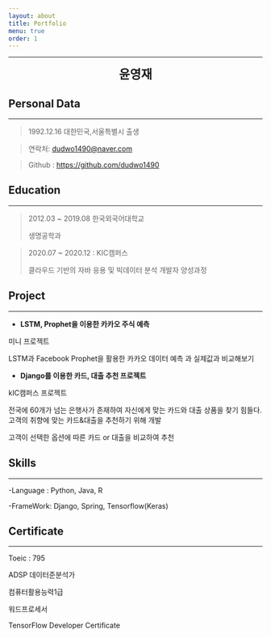 ```yaml
---
layout: about
title: Portfolio
menu: true
order: 1
---
```


* * *
<center>
<span style=
"font-size:170%;
font-weight:bold">
윤영재
</span>
</center>


## Personal Data
---
> 1992.12.16 대한민국,서울특별시 출생

> 연락처: dudwo1490@naver.com

> Github : <a href="https://github.com/dudwo1490">https://github.com/dudwo1490</a>


## Education
---
> 2012.03 ~ 2019.08 한국외국어대학교 
>
> 생명공학과

> 2020.07 ~ 2020.12 : KIC캠퍼스
>
> 클라우드 기반의 자바 응용 및 빅데이터 분석 개발자 양성과정



## Project
---
* **LSTM, Prophet을 이용한 카카오 주식 예측**

미니 프로젝트

LSTM과 Facebook Prophet을 활용한 카카오 데이터 예측
과 실제값과 비교해보기

* **Django를 이용한 카드, 대출 추천 프로젝트**

kIC캠퍼스 프로젝트

전국에 60개가 넘는 은행사가 존재하여 자신에게 맞는 카드와 대출 상품을 찾기 힘들다. 
고객의 취향에 맞는 카드&대출을 추천하기 위해 개발

고객이 선택한 옵션에 따른 카드 or 대출을 비교하여 추천




## Skills
---
-Language : Python, Java, R

-FrameWork: Django, Spring, Tensorflow(Keras)

## Certificate
---

Toeic : 795 

ADSP 데이터준분석가 

컴퓨터활용능력1급 

워드프로세서 

TensorFlow Developer Certificate














